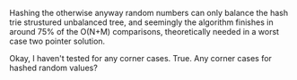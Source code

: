 Hashing the otherwise anyway random numbers can only balance the hash trie strustured unbalanced tree, and seemingly the algorithm finishes in around 75% of the O(N+M) comparisons, theoretically needed in a worst case two pointer solution.

Okay, I haven't tested for any corner cases. True. Any corner cases for hashed random values?
